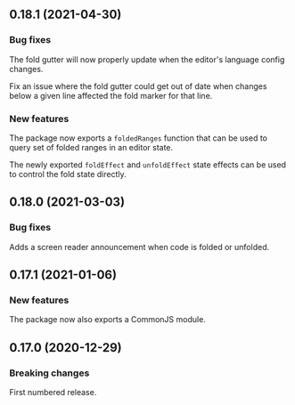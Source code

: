## 0.18.1 (2021-04-30)

### Bug fixes

The fold gutter will now properly update when the editor's language config changes.

Fix an issue where the fold gutter could get out of date when changes below a given line affected the fold marker for that line.

### New features

The package now exports a `foldedRanges` function that can be used to query set of folded ranges in an editor state.

The newly exported `foldEffect` and `unfoldEffect` state effects can be used to control the fold state directly.

## 0.18.0 (2021-03-03)

### Bug fixes

Adds a screen reader announcement when code is folded or unfolded.

## 0.17.1 (2021-01-06)

### New features

The package now also exports a CommonJS module.

## 0.17.0 (2020-12-29)

### Breaking changes

First numbered release.

